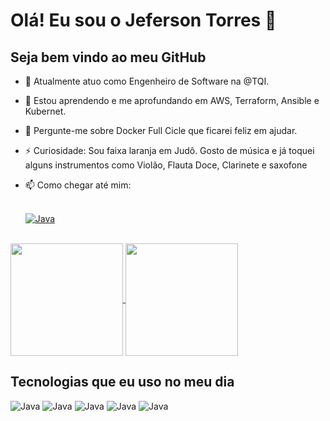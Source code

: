 <!-- # Hi there! I'm Jeferson Torres 👋 -->
# Olá! Eu sou o Jeferson Torres 👋
## Seja bem vindo ao meu GitHub
- 🔭 Atualmente atuo como Engenheiro de Software na @TQI.
- 🌱 Estou aprendendo e me aprofundando em AWS, Terraform, Ansible e Kubernet.
- 💬 Pergunte-me sobre Docker  Full Cicle que ficarei feliz em ajudar.
- ⚡ Curiosidade: Sou faixa laranja em Judô. Gosto de música e já toquei alguns instrumentos como Violão, Flauta Doce, Clarinete e saxofone
- 📫 Como chegar até mim:

  <br/>[<img aling="center" alt="Java" src="https://img.shields.io/badge/LinkedIn-0077B5?style=for-the-badge&logo=linkedin&logoColor=white">](https://www.linkedin.com/in/jefersontorres-f/)

<!-- - 👯 Estou procurando colaborar em...
- 🤔 Estou procurando ajuda com...
- 😄 Pronomes: ... -->

<br>
<a href="https://github.com/JefersonT?tab=repositories">
  <img height="180cm" align="center" src="https://github-readme-stats.vercel.app/api?username=jefersont&count_private=true&show_icons=true&theme=github_dark" />
</a>
<a href="https://github.com/JefersonT?tab=repositories">
  <img height="180cm" align="center" src="https://github-readme-stats.vercel.app/api/top-langs/?username=jefersont&show_icons=true&theme=github_dark&layout=compact&langs_count=6" />
</a>
<br/>

<!-- ## Technologies I use in my day -->
## Tecnologias que eu uso no meu dia
<div style="diplay: inline_block">
  <!-- <img aling="center" alt="Java" src="https://img.shields.io/badge/Java-ED8B00?style=for-the-badge&logo=java&logoColor=white"> -->
  <img aling="center" alt="Java" src="https://img.shields.io/badge/docker-0db7ed?style=for-the-badge&logo=docker&logoColor=white">
  <img aling="center" alt="Java" src="https://img.shields.io/badge/Amazon_AWS-232F3E?style=for-the-badge&logo=amazon-aws&logoColor=white">
  <img aling="center" alt="Java" src="https://img.shields.io/badge/kubernetes-3970e4?style=for-the-badge&logo=kubernetes&logoColor=white">
  <img aling="center" alt="Java" src="https://img.shields.io/badge/ansimble-000?style=for-the-badge&logo=ansible&logoColor=white">
  <img aling="center" alt="Java" src="https://img.shields.io/badge/terraform-4287f5?style=for-the-badge&logo=terraform&logoColor=white">
</div>

<!-- [![willianrod's wakatime stats](https://github-readme-stats.vercel.app/api/wakatime?username=jefersont&show_icons=true&theme=github_dark)](https://github.com/JefersonT?tab=repositories) -->

<!-- [![Readme Card](https://github-readme-stats.vercel.app/api/pin/?username=jefersont&repo=OdontoNetwork&show_icons=true&theme=github_dark&show_owner=true)](https://github.com/anuraghazra/github-readme-stats) -->


<!-- ### Hi there 👋
## I'm Jeferson Torres -->

<!--
**JefersonT/JefersonT** is a ✨ _special_ ✨ repository because its `README.md` (this file) appears on your GitHub profile.

Here are some ideas to get you started:

- 🔭 I’m currently working on ...
- 🌱 I’m currently learning ...
- 👯 I’m looking to collaborate on ...
- 🤔 I’m looking for help with ...
- 💬 Ask me about ...
- 📫 How to reach me: ...
- 😄 Pronouns: ...
- ⚡ Fun fact: ...
-->
